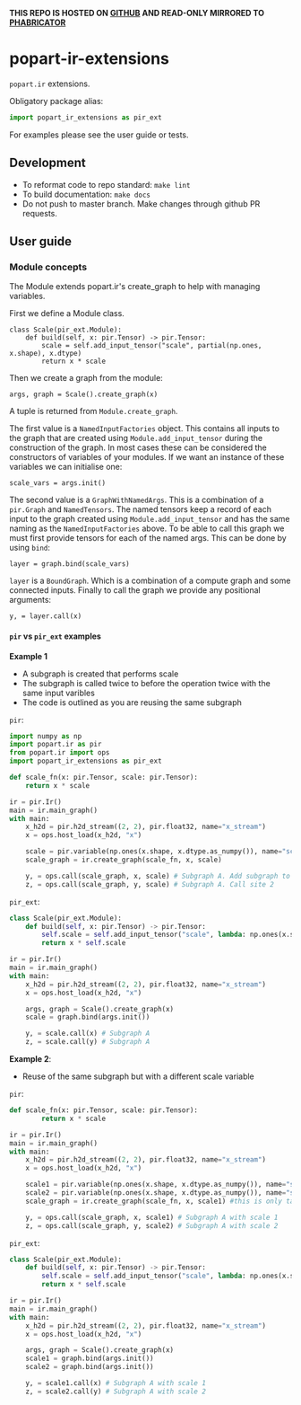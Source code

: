 **THIS REPO IS HOSTED ON [GITHUB](https://github.com/graphcore/popart-ir-extensions) AND READ-ONLY MIRRORED TO [PHABRICATOR](https://phabricator.sourcevertex.net/diffusion/POPARTIREXTENSIONS)**

# popart-ir-extensions

`popart.ir` extensions.

Obligatory package alias:

```python
import popart_ir_extensions as pir_ext
```

For examples please see the user guide or tests.

## Development

* To reformat code to repo standard: `make lint`
* To build documentation: `make docs`
* Do not push to master branch. Make changes through github PR requests.

## User guide

### Module concepts

The Module extends popart.ir's create_graph to help with managing variables.

First we define a Module class. 
```
class Scale(pir_ext.Module):
    def build(self, x: pir.Tensor) -> pir.Tensor:
        scale = self.add_input_tensor("scale", partial(np.ones, x.shape), x.dtype)
        return x * scale
```
Then we create a graph from the module:
```
args, graph = Scale().create_graph(x)
```
A tuple is returned from `Module.create_graph`.

The first value is a `NamedInputFactories` object. This contains all inputs to the graph that are created using `Module.add_input_tensor`
during the construction of the graph. In most cases these can be considered the constructors of variables of your modules. 
If we want an instance of these variables we can initialise one:
```
scale_vars = args.init()
```

The second value is a `GraphWithNamedArgs`. This is a combination of a `pir.Graph` and `NamedTensors`. The named tensors keep a record
of each input to the graph created using `Module.add_input_tensor` and has the same naming as the `NamedInputFactories` above.
To be able to call this graph we must first provide tensors for each of the named args. This can be done by using `bind`:
```
layer = graph.bind(scale_vars)
```
`layer` is a `BoundGraph`. Which is a combination of a compute graph and some connected inputs. Finally to call the graph we provide any positional arguments:
```
y, = layer.call(x)
```

#### `pir` vs `pir_ext` examples

**Example 1**
* A subgraph is created that performs scale
* The subgraph is called twice to before the operation twice with the same input varibles
* The code is outlined as you are reusing the same subgraph

`pir`:
```python
import numpy as np
import popart.ir as pir
from popart.ir import ops
import popart_ir_extensions as pir_ext

def scale_fn(x: pir.Tensor, scale: pir.Tensor):
    return x * scale

ir = pir.Ir()
main = ir.main_graph()
with main:
    x_h2d = pir.h2d_stream((2, 2), pir.float32, name="x_stream")
    x = ops.host_load(x_h2d, "x")

    scale = pir.variable(np.ones(x.shape, x.dtype.as_numpy()), name="scale")
    scale_graph = ir.create_graph(scale_fn, x, scale)

    y, = ops.call(scale_graph, x, scale) # Subgraph A. Add subgraph to maingraph. Call site 1
    z, = ops.call(scale_graph, y, scale) # Subgraph A. Call site 2
```

`pir_ext`:
```python
class Scale(pir_ext.Module):
    def build(self, x: pir.Tensor) -> pir.Tensor:
        self.scale = self.add_input_tensor("scale", lambda: np.ones(x.shape, x.dtype.as_numpy()))
        return x * self.scale

ir = pir.Ir()
main = ir.main_graph()
with main:
    x_h2d = pir.h2d_stream((2, 2), pir.float32, name="x_stream")
    x = ops.host_load(x_h2d, "x")

    args, graph = Scale().create_graph(x)
    scale = graph.bind(args.init())

    y, = scale.call(x) # Subgraph A
    z, = scale.call(y) # Subgraph A
```

**Example 2**:
* Reuse of the same subgraph but with a different scale variable

`pir`:
```python
def scale_fn(x: pir.Tensor, scale: pir.Tensor):
        return x * scale

ir = pir.Ir()
main = ir.main_graph()
with main:
    x_h2d = pir.h2d_stream((2, 2), pir.float32, name="x_stream")
    x = ops.host_load(x_h2d, "x")

    scale1 = pir.variable(np.ones(x.shape, x.dtype.as_numpy()), name="scale")
    scale2 = pir.variable(np.ones(x.shape, x.dtype.as_numpy()), name="scale")
    scale_graph = ir.create_graph(scale_fn, x, scale1) #this is only taking shape and type

    y, = ops.call(scale_graph, x, scale1) # Subgraph A with scale 1
    z, = ops.call(scale_graph, y, scale2) # Subgraph A with scale 2
```

`pir_ext`:
```python
class Scale(pir_ext.Module):
    def build(self, x: pir.Tensor) -> pir.Tensor:
        self.scale = self.add_input_tensor("scale", lambda: np.ones(x.shape, x.dtype.as_numpy()))
        return x * self.scale

ir = pir.Ir()
main = ir.main_graph()
with main:
    x_h2d = pir.h2d_stream((2, 2), pir.float32, name="x_stream")
    x = ops.host_load(x_h2d, "x")

    args, graph = Scale().create_graph(x)
    scale1 = graph.bind(args.init())
    scale2 = graph.bind(args.init())

    y, = scale1.call(x) # Subgraph A with scale 1
    z, = scale2.call(y) # Subgraph A with scale 2
```
